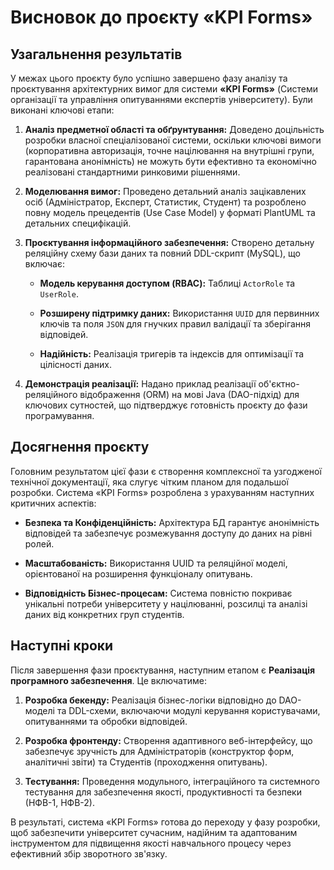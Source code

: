 # Висновок до проєкту «KPI Forms»

## Узагальнення результатів

У межах цього проєкту було успішно завершено фазу аналізу та проєктування архітектурних вимог для системи **«KPI Forms»** (Системи організації та управління опитуваннями експертів університету). Були виконані ключові етапи:

1. **Аналіз предметної області та обґрунтування:** Доведено доцільність розробки власної спеціалізованої системи, оскільки ключові вимоги (корпоративна авторизація, точне націлювання на внутрішні групи, гарантована анонімність) не можуть бути ефективно та економічно реалізовані стандартними ринковими рішеннями.

2. **Моделювання вимог:** Проведено детальний аналіз зацікавлених осіб (Адміністратор, Експерт, Статистик, Студент) та розроблено повну модель прецедентів (Use Case Model) у форматі PlantUML та детальних специфікацій.

3. **Проєктування інформаційного забезпечення:** Створено детальну реляційну схему бази даних та повний DDL-скрипт (MySQL), що включає:

   * **Модель керування доступом (RBAC):** Таблиці `ActorRole` та `UserRole`.

   * **Розширену підтримку даних:** Використання `UUID` для первинних ключів та поля `JSON` для гнучких правил валідації та зберігання відповідей.

   * **Надійність:** Реалізація тригерів та індексів для оптимізації та цілісності даних.

4. **Демонстрація реалізації:** Надано приклад реалізації об'єктно-реляційного відображення (ORM) на мові Java (DAO-підхід) для ключових сутностей, що підтверджує готовність проєкту до фази програмування.

## Досягнення проєкту

Головним результатом цієї фази є створення комплексної та узгодженої технічної документації, яка слугує чітким планом для подальшої розробки. Система «KPI Forms» розроблена з урахуванням наступних критичних аспектів:

* **Безпека та Конфіденційність:** Архітектура БД гарантує анонімність відповідей та забезпечує розмежування доступу до даних на рівні ролей.

* **Масштабованість:** Використання UUID та реляційної моделі, орієнтованої на розширення функціоналу опитувань.

* **Відповідність Бізнес-процесам:** Система повністю покриває унікальні потреби університету у націлюванні, розсилці та аналізі даних від конкретних груп студентів.

## Наступні кроки

Після завершення фази проєктування, наступним етапом є **Реалізація програмного забезпечення**. Це включатиме:

1. **Розробка бекенду:** Реалізація бізнес-логіки відповідно до DAO-моделі та DDL-схеми, включаючи модулі керування користувачами, опитуваннями та обробки відповідей.

2. **Розробка фронтенду:** Створення адаптивного веб-інтерфейсу, що забезпечує зручність для Адміністраторів (конструктор форм, аналітичні звіти) та Студентів (проходження опитувань).

3. **Тестування:** Проведення модульного, інтеграційного та системного тестування для забезпечення якості, продуктивності та безпеки (НФВ-1, НФВ-2).

В результаті, система «KPI Forms» готова до переходу у фазу розробки, щоб забезпечити університет сучасним, надійним та адаптованим інструментом для підвищення якості навчального процесу через ефективний збір зворотного зв'язку.